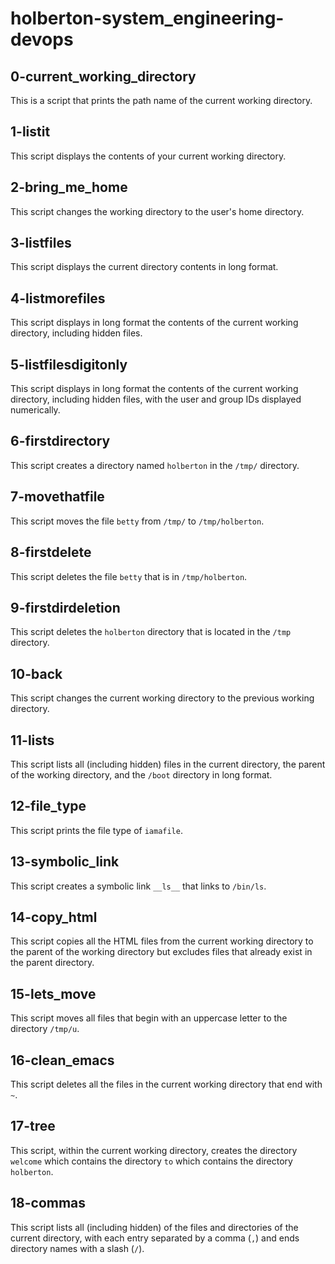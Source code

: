 # holberton-system_engineering-devops
## 0-current_working_directory 
This is a script that prints the path name of the current working directory. 
## 1-listit
This script displays the contents of your current working directory. 
## 2-bring_me_home
This script changes the working directory to the user's home directory. 
## 3-listfiles
This script displays the current directory contents in long format. 
## 4-listmorefiles
This script displays in long format the contents of the current working directory, including hidden files. 
## 5-listfilesdigitonly
This script displays in long format the contents of the current working directory, including hidden files, with the user and group IDs displayed numerically. 
## 6-firstdirectory
This script creates a directory named `holberton` in the `/tmp/` directory. 
## 7-movethatfile
This script moves the file `betty` from `/tmp/` to `/tmp/holberton`. 
## 8-firstdelete
This script deletes the file `betty` that is in `/tmp/holberton`. 
## 9-firstdirdeletion
This script deletes the `holberton` directory that is located in the `/tmp` directory. 
## 10-back
This script changes the current working directory to the previous working directory. 
## 11-lists
This script lists all (including hidden) files in the current directory, the parent of the working directory, and the `/boot` directory in long format. 
## 12-file_type
This script prints the file type of `iamafile`. 
## 13-symbolic_link
This script creates a symbolic link `__ls__` that links to `/bin/ls`. 
## 14-copy_html
This script copies all the HTML files from the current working directory to the parent of the working directory but excludes files that already exist in the parent directory. 
## 15-lets_move
This script moves all files that begin with an uppercase letter to the directory `/tmp/u`. 
## 16-clean_emacs
This script deletes all the files in the current working directory that end with `~`. 
## 17-tree
This script, within the current working directory, creates the directory `welcome` which contains the directory `to` which contains the directory `holberton`. 
## 18-commas
This script lists all (including hidden) of the files and directories of the current directory, with each entry separated by a comma (`,`) and ends directory names with a slash (`/`). 


